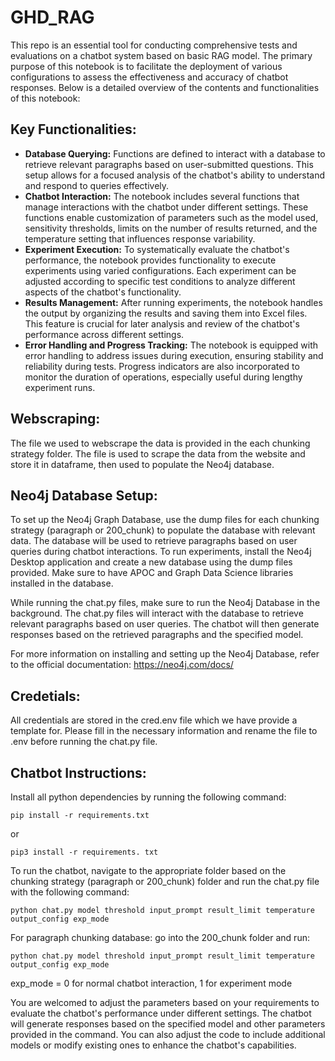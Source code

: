 # GHD_RAG

This repo is an essential tool for conducting comprehensive tests and evaluations on a chatbot system based on basic RAG model. The primary purpose of this notebook is to facilitate the deployment of various configurations to assess the effectiveness and accuracy of chatbot responses. Below is a detailed overview of the contents and functionalities of this notebook:

## Key Functionalities:

* **Database Querying:** Functions are defined to interact with a database to retrieve relevant paragraphs based on user-submitted questions. This setup allows for a focused analysis of the chatbot's ability to understand and respond to queries effectively.
* **Chatbot Interaction:** The notebook includes several functions that manage interactions with the chatbot under different settings. These functions enable customization of parameters such as the model used, sensitivity thresholds, limits on the number of results returned, and the temperature setting that influences response variability.
* **Experiment Execution:** To systematically evaluate the chatbot's performance, the notebook provides functionality to execute experiments using varied configurations. Each experiment can be adjusted according to specific test conditions to analyze different aspects of the chatbot's functionality.
* **Results Management:** After running experiments, the notebook handles the output by organizing the results and saving them into Excel files. This feature is crucial for later analysis and review of the chatbot's performance across different settings.
* **Error Handling and Progress Tracking:** The notebook is equipped with error handling to address issues during execution, ensuring stability and reliability during tests. Progress indicators are also incorporated to monitor the duration of operations, especially useful during lengthy experiment runs.

## Webscraping:

The file we used to webscrape the data is provided in the each chunking strategy folder. The file is used to scrape the data from the website and store it in dataframe, then used to populate the Neo4j database.

## Neo4j Database Setup:

To set up the Neo4j Graph Database, use the dump files for each chunking strategy (paragraph or 200_chunk) to populate the database with relevant data. The database will be used to retrieve paragraphs based on user queries during chatbot interactions. To run experiments, install the Neo4j Desktop application and create a new database using the dump files provided. Make sure to have APOC and Graph Data Science libraries installed in the database.

While running the chat.py files, make sure to run the Neo4j Database in the background. The chat.py files will interact with the database to retrieve relevant paragraphs based on user queries. The chatbot will then generate responses based on the retrieved paragraphs and the specified model.

For more information on installing and setting up the Neo4j Database, refer to the official documentation: https://neo4j.com/docs/

## Credetials:

All credentials are stored in the cred.env file which we have provide a template for. Please fill in the necessary information and rename the file to .env before running the chat.py file.

## Chatbot Instructions:

Install all python dependencies by running the following command:

```
pip install -r requirements.txt
```
or 
```
pip3 install -r requirements. txt
```

To run the chatbot, navigate to the appropriate folder based on the chunking strategy (paragraph or 200_chunk) folder and run the chat.py file with the following command:


```
python chat.py model threshold input_prompt result_limit temperature output_config exp_mode
```

For paragraph chunking database: go into the 200_chunk folder and run:

```
python chat.py model threshold input_prompt result_limit temperature output_config exp_mode
```

exp_mode = 0 for normal chatbot interaction, 1 for experiment mode

You are welcomed to adjust the parameters based on your requirements to evaluate the chatbot's performance under different settings. The chatbot will generate responses based on the specified model and other parameters provided in the command. You can also adjust the code to include additional models or modify existing ones to enhance the chatbot's capabilities.